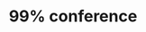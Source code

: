 ---
title: "99% conference"
id: tag.id
permalink: "/tags/99%25%20conference"
videos: [20,39,115,265,446,562,638,714,715,808,836,948,1047,1118,1128,1191,1345,1371]
---